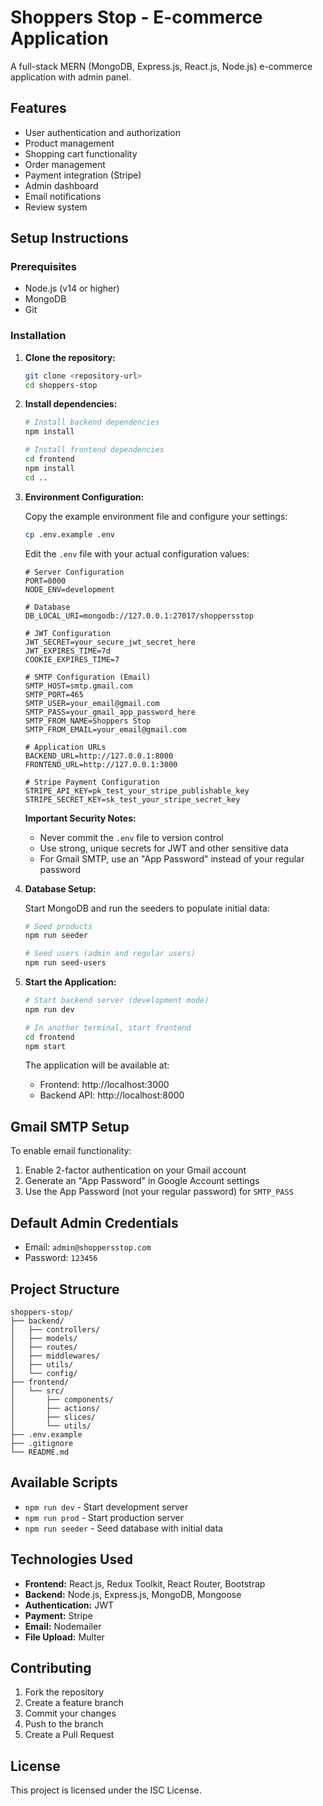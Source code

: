 # Shoppers Stop - E-commerce Application

A full-stack MERN (MongoDB, Express.js, React.js, Node.js) e-commerce application with admin panel.

## Features

- User authentication and authorization
- Product management
- Shopping cart functionality
- Order management
- Payment integration (Stripe)
- Admin dashboard
- Email notifications
- Review system

## Setup Instructions

### Prerequisites

- Node.js (v14 or higher)
- MongoDB
- Git

### Installation

1. **Clone the repository:**
   ```bash
   git clone <repository-url>
   cd shoppers-stop
   ```

2. **Install dependencies:**
   ```bash
   # Install backend dependencies
   npm install

   # Install frontend dependencies
   cd frontend
   npm install
   cd ..
   ```

3. **Environment Configuration:**

   Copy the example environment file and configure your settings:
   ```bash
   cp .env.example .env
   ```

   Edit the `.env` file with your actual configuration values:

   ```env
   # Server Configuration
   PORT=8000
   NODE_ENV=development

   # Database
   DB_LOCAL_URI=mongodb://127.0.0.1:27017/shoppersstop

   # JWT Configuration
   JWT_SECRET=your_secure_jwt_secret_here
   JWT_EXPIRES_TIME=7d
   COOKIE_EXPIRES_TIME=7

   # SMTP Configuration (Email)
   SMTP_HOST=smtp.gmail.com
   SMTP_PORT=465
   SMTP_USER=your_email@gmail.com
   SMTP_PASS=your_gmail_app_password_here
   SMTP_FROM_NAME=Shoppers Stop
   SMTP_FROM_EMAIL=your_email@gmail.com

   # Application URLs
   BACKEND_URL=http://127.0.0.1:8000
   FRONTEND_URL=http://127.0.0.1:3000

   # Stripe Payment Configuration
   STRIPE_API_KEY=pk_test_your_stripe_publishable_key
   STRIPE_SECRET_KEY=sk_test_your_stripe_secret_key
   ```

   **Important Security Notes:**
   - Never commit the `.env` file to version control
   - Use strong, unique secrets for JWT and other sensitive data
   - For Gmail SMTP, use an "App Password" instead of your regular password

4. **Database Setup:**

   Start MongoDB and run the seeders to populate initial data:
   ```bash
   # Seed products
   npm run seeder

   # Seed users (admin and regular users)
   npm run seed-users
   ```

5. **Start the Application:**

   ```bash
   # Start backend server (development mode)
   npm run dev

   # In another terminal, start frontend
   cd frontend
   npm start
   ```

   The application will be available at:
   - Frontend: http://localhost:3000
   - Backend API: http://localhost:8000

## Gmail SMTP Setup

To enable email functionality:

1. Enable 2-factor authentication on your Gmail account
2. Generate an "App Password" in Google Account settings
3. Use the App Password (not your regular password) for `SMTP_PASS`

## Default Admin Credentials

- Email: `admin@shoppersstop.com`
- Password: `123456`

## Project Structure

```
shoppers-stop/
├── backend/
│   ├── controllers/
│   ├── models/
│   ├── routes/
│   ├── middlewares/
│   ├── utils/
│   └── config/
├── frontend/
│   └── src/
│       ├── components/
│       ├── actions/
│       ├── slices/
│       └── utils/
├── .env.example
├── .gitignore
└── README.md
```

## Available Scripts

- `npm run dev` - Start development server
- `npm run prod` - Start production server
- `npm run seeder` - Seed database with initial data

## Technologies Used

- **Frontend:** React.js, Redux Toolkit, React Router, Bootstrap
- **Backend:** Node.js, Express.js, MongoDB, Mongoose
- **Authentication:** JWT
- **Payment:** Stripe
- **Email:** Nodemailer
- **File Upload:** Multer

## Contributing

1. Fork the repository
2. Create a feature branch
3. Commit your changes
4. Push to the branch
5. Create a Pull Request

## License

This project is licensed under the ISC License.